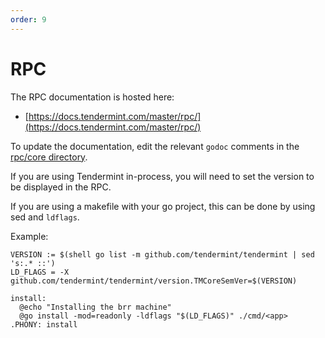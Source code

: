 ```yaml
---
order: 9
---
```


# RPC

The RPC documentation is hosted here:

- [https://docs.tendermint.com/master/rpc/](https://docs.tendermint.com/master/rpc/)

To update the documentation, edit the relevant `godoc` comments in the [rpc/core directory](https://github.com/tendermint/tendermint/tree/master/rpc/core).

If you are using Tendermint in-process, you will need to set the version to be displayed in the RPC.

If you are using a makefile with your go project, this can be done by using sed and `ldflags`.

Example: 

```
VERSION := $(shell go list -m github.com/tendermint/tendermint | sed 's:.* ::')
LD_FLAGS = -X github.com/tendermint/tendermint/version.TMCoreSemVer=$(VERSION)

install:
  @echo "Installing the brr machine"
  @go install -mod=readonly -ldflags "$(LD_FLAGS)" ./cmd/<app>
.PHONY: install
```
